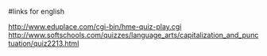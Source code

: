 #links for english

http://www.eduplace.com/cgi-bin/hme-quiz-play.cgi
http://www.softschools.com/quizzes/language_arts/capitalization_and_punctuation/quiz2213.html
